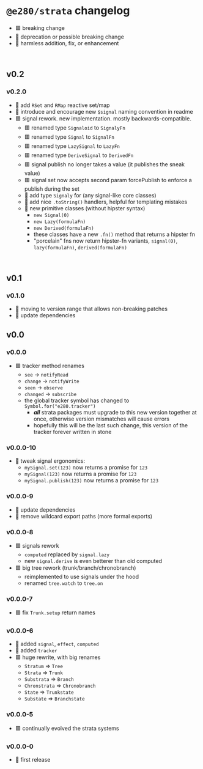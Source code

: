 
# `@e280/strata` changelog
- 🟥 breaking change
- 🔶 deprecation or possible breaking change
- 🍏 harmless addition, fix, or enhancement



<br/>

## v0.2

### v0.2.0
- 🍏 add `RSet` and `RMap` reactive set/map
- 🍏 introduce and encourage new `$signal` naming convention in readme
- 🟥 signal rework. new implementation. mostly backwards-compatible.
  - 🟥 renamed type `Signaloid` to `SignalyFn`
  - 🟥 renamed type `Signal` to `SignalFn`
  - 🟥 renamed type `LazySignal` to `LazyFn`
  - 🟥 renamed type `DeriveSignal` to `DerivedFn`
  - 🟥 signal publish no longer takes a value (it publishes the sneak value)
  - 🟥 signal set now accepts second param forcePublish to enforce a publish during the set
  - 🍏 add type `Signaly` for (any signal-like core classes)
  - 🍏 add nice `.toString()` handlers, helpful for templating mistakes
  - 🍏 new primitive classes (without hipster syntax)
    - `new Signal(0)`
    - `new Lazy(formulaFn)`
    - `new Derived(formulaFn)`
    - these classes have a new `.fn()` method that returns a hipster fn
    - "porcelain" fns now return hipster-fn variants, `signal(0)`, `lazy(formulaFn)`, `derived(formulaFn)`



<br/>

## v0.1

### v0.1.0
- 🍏 moving to version range that allows non-breaking patches
- 🍏 update dependencies

## v0.0

### v0.0.0
- 🟥 tracker method renames
  - `see` -> `notifyRead`
  - `change` -> `notifyWrite`
  - `seen` -> `observe`
  - `changed` -> `subscribe`
  - the global tracker symbol has changed to `Symbol.for("e280.tracker")`
    - ***all*** strata packages must upgrade to this new version together at once, otherwise version mismatches will cause errors
    - hopefully this will be the last such change, this version of the tracker forever written in stone

### v0.0.0-10
- 🍏 tweak signal ergonomics:
  - `mySignal.set(123)` now returns a promise for `123`
  - `mySignal(123)` now returns a promise for `123`
  - `mySignal.publish(123)` now returns a promise for `123`

### v0.0.0-9
- 🍏 update dependencies
- 🍏 remove wildcard export paths (more formal exports)

### v0.0.0-8
- 🟥 signals rework
  - `computed` replaced by `signal.lazy`
  - new `signal.derive` is even betterer than old computed
- 🟥 big tree rework (trunk/branch/chronobranch)
  - reimplemented to use signals under the hood
  - renamed `tree.watch` to `tree.on`

### v0.0.0-7
- 🟥 fix `Trunk.setup` return names

### v0.0.0-6
- 🍏 added `signal`, `effect`, `computed`
- 🍏 added `tracker`
- 🟥 huge rewrite, with big renames
  - `Stratum` => `Tree`
  - `Strata` => `Trunk`
  - `Substrata` => `Branch`
  - `Chronstrata` => `Chronobranch`
  - `State` => `Trunkstate`
  - `Substate` => `Branchstate`

### v0.0.0-5
- 🟥 continually evolved the strata systems

### v0.0.0-0
- 🍏 first release

